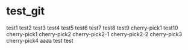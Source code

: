 # test_git

test1
test2
test3
test4
test5
test6
test7
test8
test9
cherry-pick1
test10
cherry-pick1
cherry-pick2
cherry-pick2-1
cherry-pick2-2
cherry-pick3
cherry-pick4
aaaa
test
test
